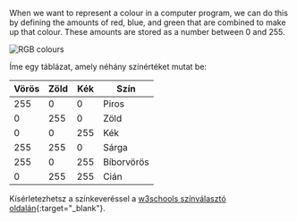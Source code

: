 When we want to represent a colour in a computer program, we can do this by defining the amounts of red, blue, and green that are combined to make up that colour. These amounts are stored as a number between 0 and 255.

![RGB colours](images/RGB.gif)

Íme egy táblázat, amely néhány színértéket mutat be:

| Vörös | Zöld | Kék | Szín       |
| ----- | ---- | --- | ---------- |
| 255   | 0    | 0   | Piros      |
| 0     | 255  | 0   | Zöld       |
| 0     | 0    | 255 | Kék        |
| 255   | 255  | 0   | Sárga      |
| 255   | 0    | 255 | Bíborvörös |
| 0     | 255  | 255 | Cián       |

Kísérletezhetsz a színkeveréssel a [w3schools színválasztó oldalán](https://www.w3schools.com/colors/colors_rgb.asp){:target="_blank"}.